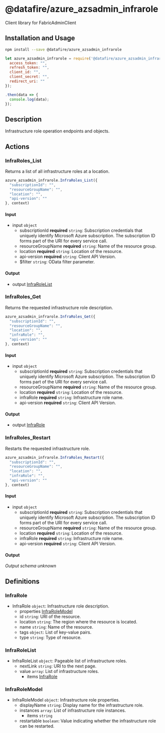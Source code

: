 # @datafire/azure_azsadmin_infrarole

Client library for FabricAdminClient

## Installation and Usage
```bash
npm install --save @datafire/azure_azsadmin_infrarole
```
```js
let azure_azsadmin_infrarole = require('@datafire/azure_azsadmin_infrarole').create({
  access_token: "",
  refresh_token: "",
  client_id: "",
  client_secret: "",
  redirect_uri: ""
});

.then(data => {
  console.log(data);
});
```

## Description

Infrastructure role operation endpoints and objects.

## Actions

### InfraRoles_List
Returns a list of all infrastructure roles at a location.


```js
azure_azsadmin_infrarole.InfraRoles_List({
  "subscriptionId": "",
  "resourceGroupName": "",
  "location": "",
  "api-version": ""
}, context)
```

#### Input
* input `object`
  * subscriptionId **required** `string`: Subscription credentials that uniquely identify Microsoft Azure subscription. The subscription ID forms part of the URI for every service call.
  * resourceGroupName **required** `string`: Name of the resource group.
  * location **required** `string`: Location of the resource.
  * api-version **required** `string`: Client API Version.
  * $filter `string`: OData filter parameter.

#### Output
* output [InfraRoleList](#infrarolelist)

### InfraRoles_Get
Returns the requested infrastructure role description.


```js
azure_azsadmin_infrarole.InfraRoles_Get({
  "subscriptionId": "",
  "resourceGroupName": "",
  "location": "",
  "infraRole": "",
  "api-version": ""
}, context)
```

#### Input
* input `object`
  * subscriptionId **required** `string`: Subscription credentials that uniquely identify Microsoft Azure subscription. The subscription ID forms part of the URI for every service call.
  * resourceGroupName **required** `string`: Name of the resource group.
  * location **required** `string`: Location of the resource.
  * infraRole **required** `string`: Infrastructure role name.
  * api-version **required** `string`: Client API Version.

#### Output
* output [InfraRole](#infrarole)

### InfraRoles_Restart
Restarts the requested infrastructure role.


```js
azure_azsadmin_infrarole.InfraRoles_Restart({
  "subscriptionId": "",
  "resourceGroupName": "",
  "location": "",
  "infraRole": "",
  "api-version": ""
}, context)
```

#### Input
* input `object`
  * subscriptionId **required** `string`: Subscription credentials that uniquely identify Microsoft Azure subscription. The subscription ID forms part of the URI for every service call.
  * resourceGroupName **required** `string`: Name of the resource group.
  * location **required** `string`: Location of the resource.
  * infraRole **required** `string`: Infrastructure role name.
  * api-version **required** `string`: Client API Version.

#### Output
*Output schema unknown*



## Definitions

### InfraRole
* InfraRole `object`: Infrastructure role description.
  * properties [InfraRoleModel](#infrarolemodel)
  * id `string`: URI of the resource.
  * location `string`: The region where the resource is located.
  * name `string`: Name of the resource.
  * tags `object`: List of key-value pairs.
  * type `string`: Type of resource.

### InfraRoleList
* InfraRoleList `object`: Pageable list of infrastructure roles.
  * nextLink `string`: URI to the next page.
  * value `array`: List of infrastructure roles.
    * items [InfraRole](#infrarole)

### InfraRoleModel
* InfraRoleModel `object`: Infrastructure role properties.
  * displayName `string`: Display name for the infrastructure role.
  * instances `array`: List of infrastructure role instances.
    * items `string`
  * restartable `boolean`: Value indicating whether the infrastructure role can be restarted.


